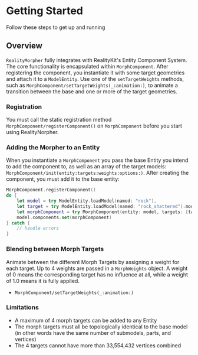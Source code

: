 # Getting Started

Follow these steps to get up and running

## Overview

`RealityMorpher` fully integrates with RealityKit's Entity Component System. The core functionality is encapsulated within ``MorphComponent``. After registering the component, you instantiate it with some target geometries and attach it to a `ModelEntity`. Use one of the `setTargetWeights` methods, such as ``MorphComponent/setTargetWeights(_:animation:)``, to animate a transition between the base and one or more of the target geometries.

### Registration

You must call the static registration method ``MorphComponent/registerComponent()`` on ``MorphComponent`` before you start using RealityNorpher.

### Adding the Morpher to an Entity

When you instantiate a ``MorphComponent`` you pass the base Entity you intend to add the component to, as well as an array of the target models: ``MorphComponent/init(entity:targets:weights:options:)``. After creating the component, you must add it to the base entity:

```swift
MorphComponent.registerComponent()
do {
	let model = try ModelEntity.loadModel(named: "rock"),
	let target = try ModelEntity.loadModel(named: "rock_shattered").model
	let morphComponent = try MorphComponent(entity: model, targets: [target].compactMap { $0 })
	model.components.set(morphComponent)
} catch {
	// handle errors
}
```

### Blending between Morph Targets

Animate between the different Morph Targets by assigning a weight for each target. Up to 4 weights are passed in a ``MorphWeights`` object. A weight of 0 means the corresponding target has no influence at all, while a weight of 1.0 means it is fully applied.
- ``MorphComponent/setTargetWeights(_:animation:)``

### Limitations

- A maximum of 4 morph targets can be added to any Entity
- The morph targets must all be topologically identical to the base model (in other words have the same number of submodels, parts, and vertices)
- The 4 targets cannot have more than 33,554,432 vertices combined